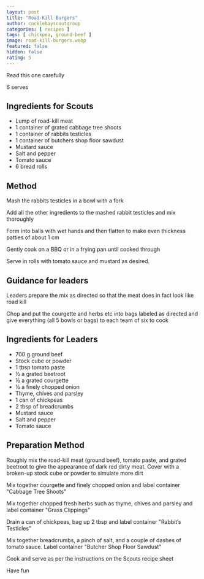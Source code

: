 ```yaml
---
layout: post
title: "Road-Kill Burgers"
author: cocklebayscoutgroup
categories: [ recipes ]
tags: [ chickpea, ground-beef ]
image: road-kill-burgers.webp
featured: false
hidden: false
rating: 5
---
```


Read this one carefully

6 serves

## Ingredients for Scouts

* Lump of road-kill meat
* 1 container of grated cabbage tree shoots
* 1 container of rabbits testicles
* 1 container of butchers shop floor sawdust
* Mustard sauce
* Salt and pepper
* Tomato sauce
* 6 bread rolls

## Method

Mash the rabbits testicles in a bowl with a fork

Add all the other ingredients to the mashed rabbit testicles and mix thoroughly

Form into balls with wet hands and then flatten to make even thickness patties of about 1 cm

Gently cook on a BBQ or in a frying pan until cooked through

Serve in rolls with tomato sauce and mustard as desired.

## Guidance for leaders

Leaders prepare the mix as directed so that the meat does in fact look like road kill

Chop and put the courgette and herbs etc into bags labeled as directed and give everything (all 5 bowls or bags) to each team of six to cook

## Ingredients for Leaders

* 700 g ground beef
* Stock cube or powder
* 1 tbsp tomato paste
* ½ a grated beetroot
* ½ a grated courgette
* ½ a finely chopped onion
* Thyme, chives and parsley
* 1 can of chickpeas
* 2 tbsp of breadcrumbs
* Mustard sauce
* Salt and pepper
* Tomato sauce

## Preparation Method

Roughly mix the road-kill meat (ground beef), tomato paste, and grated beetroot to give the appearance of dark red dirty meat. Cover with a broken-up stock cube or powder to simulate more dirt

Mix together courgette and finely chopped onion and label container "Cabbage Tree Shoots"

Mix together chopped fresh herbs such as thyme, chives and parsley and label container "Grass Clippings"

Drain a can of chickpeas, bag up 2 tbsp and label container "Rabbit’s Testicles"

Mix together breadcrumbs, a pinch of salt, and a couple of dashes of tomato sauce. Label container "Butcher Shop Floor Sawdust"

Cook and serve as per the instructions on the Scouts recipe sheet

Have fun
